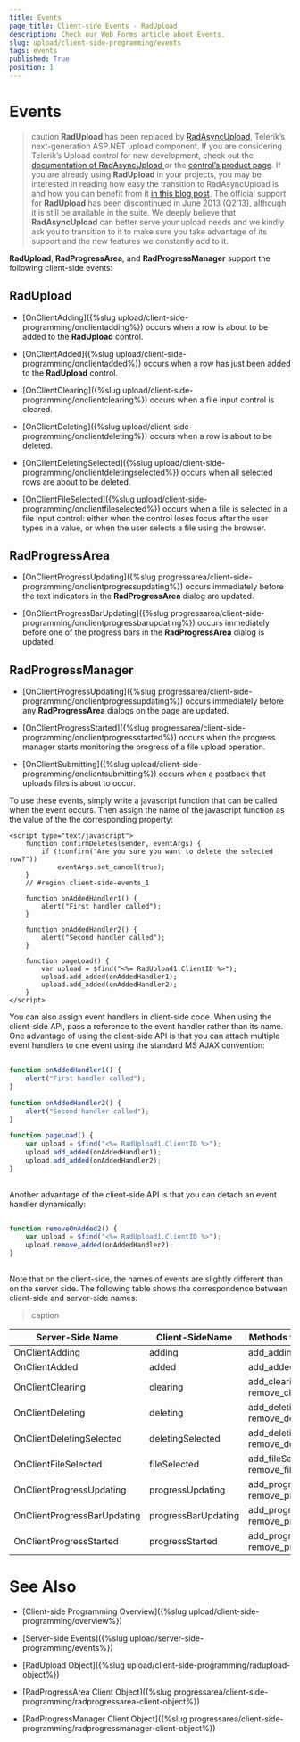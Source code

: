 ```yaml
---
title: Events
page_title: Client-side Events - RadUpload
description: Check our Web Forms article about Events.
slug: upload/client-side-programming/events
tags: events
published: True
position: 1
---
```


# Events



>caution  **RadUpload** has been replaced by [RadAsyncUpload](https://demos.telerik.com/aspnet-ajax/asyncupload/examples/overview/defaultcs.aspx), Telerik’s next-generation ASP.NET upload component. If you are considering Telerik’s Upload control for new development, check out the [documentation of RadAsyncUpload ](https://www.telerik.com/help/aspnet-ajax/asyncupload-overview.html) or the [control’s product page](https://www.telerik.com/products/aspnet-ajax/asyncupload.aspx). If you are already using **RadUpload** in your projects, you may be interested in reading how easy the transition to RadAsyncUpload is and how you can benefit from it [in this blog post](https://blogs.telerik.com/blogs/12-12-05/the-case-of-telerik-s-new-old-asp.net-ajax-upload-control-radasyncupload). The official support for **RadUpload** has been discontinued in June 2013 (Q2’13), although it is still be available in the suite. We deeply believe that **RadAsyncUpload** can better serve your upload needs and we kindly ask you to transition to it to make sure you take advantage of its support and the new features we constantly add to it.
>


**RadUpload**, **RadProgressArea**, and **RadProgressManager** support the following client-side events:

## RadUpload

* [OnClientAdding]({%slug upload/client-side-programming/onclientadding%}) occurs when a row is about to be added to the **RadUpload** control.

* [OnClientAdded]({%slug upload/client-side-programming/onclientadded%}) occurs when a row has just been added to the **RadUpload** control.

* [OnClientClearing]({%slug upload/client-side-programming/onclientclearing%}) occurs when a file input control is cleared.

* [OnClientDeleting]({%slug upload/client-side-programming/onclientdeleting%}) occurs when a row is about to be deleted.

* [OnClientDeletingSelected]({%slug upload/client-side-programming/onclientdeletingselected%}) occurs when all selected rows are about to be deleted.

* [OnClientFileSelected]({%slug upload/client-side-programming/onclientfileselected%}) occurs when a file is selected in a file input control: either when the control loses focus after the user types in a value, or when the user selects a file using the browser.

## RadProgressArea

* [OnClientProgressUpdating]({%slug progressarea/client-side-programming/onclientprogressupdating%}) occurs immediately before the text indicators in the **RadProgressArea** dialog are updated.

* [OnClientProgressBarUpdating]({%slug progressarea/client-side-programming/onclientprogressbarupdating%}) occurs immediately before one of the progress bars in the **RadProgressArea** dialog is updated.

## RadProgressManager

* [OnClientProgressUpdating]({%slug progressarea/client-side-programming/onclientprogressupdating%}) occurs immediately before any **RadProgressArea** dialogs on the page are updated.

* [OnClientProgressStarted]({%slug progressarea/client-side-programming/onclientprogressstarted%}) occurs when the progress manager starts monitoring the progress of a file upload operation.

* [OnClientSubmitting]({%slug upload/client-side-programming/onclientsubmitting%}) occurs when a postback that uploads files is about to occur.

To use these events, simply write a javascript function that can be called when the event occurs. Then assign the name of the javascript function as the value of the the corresponding property:

````ASPNET
<script type="text/javascript">
    function confirmDeletes(sender, eventArgs) {
        if (!confirm("Are you sure you want to delete the selected row?"))
            eventArgs.set_cancel(true); 
    }
    // #region client-side-events_1

    function onAddedHandler1() {
        alert("First handler called");
    }

    function onAddedHandler2() {
        alert("Second handler called"); 
    }

    function pageLoad() {
        var upload = $find("<%= RadUpload1.ClientID %>");
        upload.add_added(onAddedHandler1);
        upload.add_added(onAddedHandler2); 
    }
</script>
````



You can also assign event handlers in client-side code. When using the client-side API, pass a reference to the event handler rather than its name. One advantage of using the client-side API is that you can attach multiple event handlers to one event using the standard MS AJAX convention:

````JavaScript
	
function onAddedHandler1() {
    alert("First handler called");
}

function onAddedHandler2() {
    alert("Second handler called"); 
}

function pageLoad() {
    var upload = $find("<%= RadUpload1.ClientID %>");
    upload.add_added(onAddedHandler1);
    upload.add_added(onAddedHandler2); 
}
	
````



Another advantage of the client-side API is that you can detach an event handler dynamically:

````JavaScript
	
function removeOnAdded2() {
    var upload = $find("<%= RadUpload1.ClientID %>");
    upload.remove_added(onAddedHandler2); 
}
	
````



Note that on the client-side, the names of events are slightly different than on the server side. The following table shows the correspondence between client-side and server-side names:


>caption  

| Server-Side Name | Client-SideName | Methods to add and Remove |
| ------ | ------ | ------ |
|OnClientAdding|adding|add_adding, remove_adding|
|OnClientAdded|added|add_added, remove_added|
|OnClientClearing|clearing|add_clearing, remove_clearing|
|OnClientDeleting|deleting|add_deleting, remove_deleting|
|OnClientDeletingSelected|deletingSelected|add_deletingSelected, remove_deletingSelected|
|OnClientFileSelected|fileSelected|add_fileSelected, remove_fileSelected|
|OnClientProgressUpdating|progressUpdating|add_progressUpdating, remove_progressUpdating|
|OnClientProgressBarUpdating|progressBarUpdating|add_progressBarUpdating, remove_progressBarUpdating|
|OnClientProgressStarted|progressStarted|add_progressStarted, remove_progressStarted|

# See Also

 * [Client-side Programming Overview]({%slug upload/client-side-programming/overview%})

 * [Server-side Events]({%slug upload/server-side-programming/events%})

 * [RadUpload Object]({%slug upload/client-side-programming/radupload-object%})
 
 * [RadProgressArea Client Object]({%slug progressarea/client-side-programming/radprogressarea-client-object%})
 
 * [RadProgressManager Client Object]({%slug progressarea/client-side-programming/radprogressmanager-client-object%})
